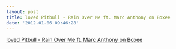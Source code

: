 ```yaml
---
layout: post
title: loved Pitbull - Rain Over Me ft. Marc Anthony on Boxee
date: '2012-01-06 09:46:28'
---
```


<a href='http://b0x.ee/ws1iNA'>loved Pitbull - Rain Over Me ft. Marc Anthony on Boxee</a>